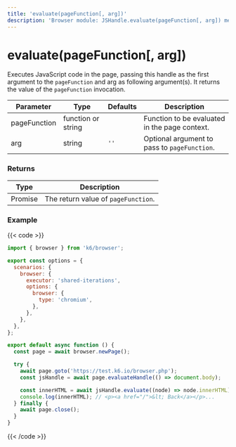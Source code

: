 ```yaml
---
title: 'evaluate(pageFunction[, arg])'
description: 'Browser module: JSHandle.evaluate(pageFunction[, arg]) method'
---
```


# evaluate(pageFunction[, arg])

Executes JavaScript code in the page, passing this handle as the first argument to the `pageFunction` and arg as following argument(s). It returns the value of the `pageFunction` invocation.

<TableWithNestedRows>

| Parameter    | Type               | Defaults | Description                                  |
| ------------ | ------------------ | -------- | -------------------------------------------- |
| pageFunction | function or string |          | Function to be evaluated in the page context.                    |
| arg          | string             | `''`     | Optional argument to pass to `pageFunction`. |

</TableWithNestedRows>

### Returns

| Type         | Description                         |
| ------------ | ----------------------------------- |
| Promise<any> | The return value of `pageFunction`. |

### Example

{{< code >}}

<!-- eslint-skip -->

```javascript
import { browser } from 'k6/browser';

export const options = {
  scenarios: {
    browser: {
      executor: 'shared-iterations',
      options: {
        browser: {
          type: 'chromium',
        },
      },
    },
  },
};

export default async function () {
  const page = await browser.newPage();

  try {
    await page.goto('https://test.k6.io/browser.php');
    const jsHandle = await page.evaluateHandle(() => document.body);

    const innerHTML = await jsHandle.evaluate((node) => node.innerHTML);
    console.log(innerHTML); // <p><a href="/">&lt; Back</a></p>...
  } finally {
    await page.close();
  }
}
```

{{< /code >}}
